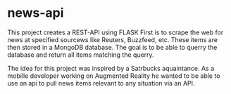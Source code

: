 # news-api
This project creates a REST-API using FLASK
First is to scrape the web for news at specified sourcews like Reuters, Buzzfeed, etc. These items are then stored in a MongoDB database.
The goal is to be able to querry the database and return all items matching the querry.

The idea for this project was inspired by a Satrbucks aquaintance. As a mobille developer working on Augmented Reality he wanted to be able to use an api 
to pull news items relevant to any situation via an API. 
